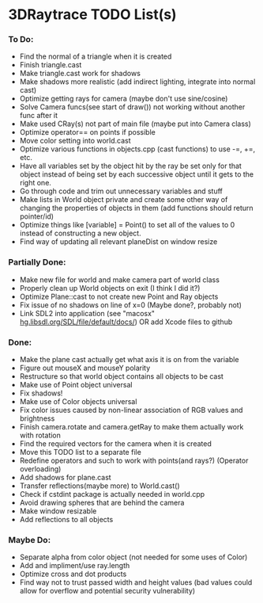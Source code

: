 # 3DRaytrace TODO List(s)

### To Do:

<!-- - classes.cpp line 182: add position to ball shadow casting(??) -->
- Find the normal of a triangle when it is created
- Finish triangle.cast
- Make triangle.cast work for shadows
- Make shadows more realistic (add indirect lighting, integrate into normal cast)
- Optimize getting rays for camera (maybe don't use sine/cosine)
- Solve Camera funcs(see start of draw()) not working without another func after it
- Make used CRay(s) not part of main file (maybe put into Camera class)
- Optimize operator== on points if possible
- Move color setting into world.cast
- Optimize various functions in objects.cpp (cast functions) to use -=, +=, etc.
- Have all variables set by the object hit by the ray be set only for that object instead of being set by each successive object until it gets to the right one.
- Go through code and trim out unnecessary variables and stuff
- Make lists in World object private and create some other way of changing the properties of objects in them (add functions should return pointer/id)
- Optimize things like [variable] = Point() to set all of the values to 0 instead of constructing a new object.
- Find way of updating all relevant planeDist on window resize

### Partially Done:

- Make new file for world and make camera part of world class
- Properly clean up World objects on exit (I think I did it?)
- Optimize Plane::cast to not create new Point and Ray objects
- Fix issue of no shadows on line of x=0 (Maybe done?, probably not)
- Link SDL2 into application (see "macosx" [hg.libsdl.org/SDL/file/default/docs/](http://hg.libsdl.org/SDL/file/default/docs/))  OR  add Xcode files to github

### Done:

- Make the plane cast actually get what axis it is on from the variable
- Figure out mouseX and mouseY polarity
- Restructure so that world object contains all objects to be cast
- Make use of Point object universal
- Fix shadows!
- Make use of Color objects universal
- Fix color issues caused by non-linear association of RGB values and brightness
- Finish camera.rotate and camera.getRay to make them actually work with rotation
- Find the required vectors for the camera when it is created
- Move this TODO list to a separate file
- Redefine operators and such to work with points(and rays?) (Operator overloading)
- Add shadows for plane.cast
- Transfer reflections(maybe more) to World.cast()
- Check if cstdint package is actually needed in world.cpp
- Avoid drawing spheres that are behind the camera
- Make window resizable
- Add reflections to all objects

### Maybe Do:

- Separate alpha from color object (not needed for some uses of Color)
- Add and impliment/use ray.length
- Optimize cross and dot products
- Find way not to trust passed width and height values (bad values could allow for overflow and potential security vulnerability)


